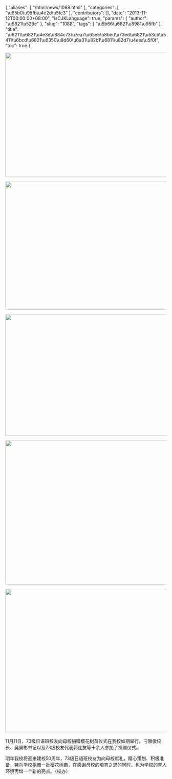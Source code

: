 {
    "aliases": [
        "/html/news/1088.html"
    ],
    "categories": [
        "\u65b0\u95fb\u4e2d\u5fc3"
    ],
    "contributors": [],
    "date": "2013-11-12T00:00:00+08:00",
    "isCJKLanguage": true,
    "params": {
        "author": "\u6821\u529e"
    },
    "slug": "1088",
    "tags": [
        "\u5b66\u6821\u8981\u95fb"
    ],
    "title": "\u6211\u6821\u4e3e\u884c73\u7ea7\u65e5\u8bed\u73ed\u6821\u53cb\u5411\u6bcd\u6821\u6350\u8d60\u6a31\u82b1\u6811\u82d7\u4eea\u5f0f",
    "toc": true
}


<img
    src="https://cdn.tfls.online/mirror/full/be7fdea12bcf9415d3f5ddf1ca8abbfae0426687.jpg"
    style="display:block;margin-left:auto;margin-right:auto;"
    decoding="async"
    fetchpriority="auto"
    loading="lazy"
    height="388"
    width="600"
/>





<img
    src="https://cdn.tfls.online/mirror/full/1f7cb62f97088eee239fa44cbde0061a72acf408.jpg"
    style="display:block;margin-left:auto;margin-right:auto;"
    decoding="async"
    fetchpriority="auto"
    loading="lazy"
    height="400"
    width="600"
/>





<img
    src="https://cdn.tfls.online/mirror/full/d47e32c32b1adfce48a92243940dffeed8939967.jpg"
    style="display:block;margin-left:auto;margin-right:auto;"
    decoding="async"
    fetchpriority="auto"
    loading="lazy"
    height="379"
    width="600"
/>





<img
    src="https://cdn.tfls.online/mirror/full/ad9fc0e5932d7fa05a47056a4ce96453f9f26cfe.jpg"
    style="display:block;margin-left:auto;margin-right:auto;"
    decoding="async"
    fetchpriority="auto"
    loading="lazy"
    height="450"
    width="600"
/>





<img
    src="https://cdn.tfls.online/mirror/full/2e9e7a7aa053ffa41c403d28f36fd4c59a737974.jpg"
    style="display:block;margin-left:auto;margin-right:auto;"
    decoding="async"
    fetchpriority="auto"
    loading="lazy"
    height="450"
    width="600"
/>




  





11月11日，73级日语班校友向母校捐赠樱花树苗仪式在我校如期举行。刁雅俊校长、吴翼彬书记以及73级校友代表郭连友等十余人参加了捐赠仪式。




明年我校将迎来建校50周年，73级日语班校友为向母校献礼，精心策划、积极准备，特向学校捐赠一批樱花树苗，在感谢母校的培育之恩的同时，也为学校的育人环境再增一个新的亮点。（校办）




  



